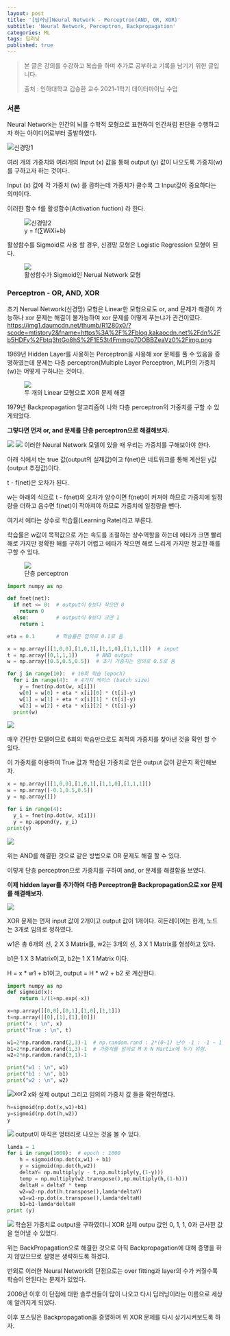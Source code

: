 ```yaml
---
layout: post
title: '[딥러닝]Neural Network - Perceptron(AND, OR, XOR)'
subtitle: 'Neural Network, Perceptron, Backpropagation'
categories: ML
tags: 딥러닝
published: true
---
```


> 본 글은 강의를 수강하고 복습을 하며 추가로 공부하고 기록을 남기기 위한 글입니다.  
>   
> 출처 : 인하대학교 김승환 교수 2021-1학기 데이터마이닝 수업

### 서론

Neural Network는 인간의 뇌를 수학적 모형으로 표현하여 인간처럼 판단을 수행하고자 하는 아이디어로부터 출발하였다.

<img src="https://img1.daumcdn.net/thumb/R1280x0/?scode=mtistory2&fname=https%3A%2F%2Fblog.kakaocdn.net%2Fdn%2FevK7Iq%2Fbtq3lTqpz0m%2FViH901AxhXGwU287lwNQE1%2Fimg.png" title="신경망1">

여러 개의 가중치와 여러개의 Input (x) 값을 통해 output (y) 값이 나오도록 가중치(w)를 구하고자 하는 것이다.

Input (x) 값에 각 가중치 (w) 를 곱하는데 가중치가 클수록 그 Input값이 중요하다는 의미이다.

이러한 함수 f를 활성함수(Activation fuction) 라 한다.
<figure>
    <img src="https://img1.daumcdn.net/thumb/R1280x0/?scode=mtistory2&fname=https%3A%2F%2Fblog.kakaocdn.net%2Fdn%2FwmSYi%2Fbtq3h6KUyDw%2Fz8Wf8oikK2A3ivpIHvIkqk%2Fimg.png" title="신경망2">    
    <figcaption>y = f(&sum;WiXi+b)</figcaption>
</figure>

활성함수를 Sigmoid로 사용 할 경우, 신경망 모형은 Logistic Regression 모형이 된다.

<figure>
    <img src="https://img1.daumcdn.net/thumb/R1280x0/?scode=mtistory2&fname=https%3A%2F%2Fblog.kakaocdn.net%2Fdn%2FFR3KG%2Fbtq3hu6AIX6%2FY7sKc5yE6ieqs0yaVi27dk%2Fimg.png"> 
    <figcaption>활성함수가 Sigmoid인 Nerual Network 모형</figcaption>
</figure>

### Perceptron - OR, AND, XOR

초기 Nerual Network(신경망) 모형은 Linear한 모형으로도 or, and 문제가 해결이 가능하나 xor 문제는 해결이 불가능하여 xor 문제를 어떻게 푸는냐가 관건이였다.
https://img1.daumcdn.net/thumb/R1280x0/?scode=mtistory2&fname=https%3A%2F%2Fblog.kakaocdn.net%2Fdn%2Fb5HDFy%2Fbtq3htGo8hS%2F1E53t4Fmmgp7DOBBZeaVz0%2Fimg.png

1969년 Hidden Layer를 사용하는 Perceptron을 사용해 xor 문제를 풀 수 있음을 증명하였는데 문제는 다층 perceptron(Multiple Layer Perceptron, MLP)의 가중치(w)는 어떻게 구하냐는 것이다.

<figure>
    <img src="https://img1.daumcdn.net/thumb/R1280x0/?scode=mtistory2&fname=https%3A%2F%2Fblog.kakaocdn.net%2Fdn%2FsPFki%2Fbtq3itlJui4%2F9lHKxliB4LvOgNVer1DQB0%2Fimg.png">
    <figcaption>두 개의 Linear 모형으로 XOR 문제 해결</figcaption>
</figure>

1979년 Backpropagation 알고리즘이 나와 다층 perceptron의 가중치를 구할 수 있게되었다.

**그렇다면 먼저 or, and 문제를 단층 perceptron으로 해결해보자.**

<img src="https://img1.daumcdn.net/thumb/R1280x0/?scode=mtistory2&fname=https%3A%2F%2Fblog.kakaocdn.net%2Fdn%2F3Lnc8%2Fbtq3mNJWs2n%2FMAPbnfxxJUhrp01VbUEkq1%2Fimg.png">
<img src="https://img1.daumcdn.net/thumb/R1280x0/?scode=mtistory2&fname=https%3A%2F%2Fblog.kakaocdn.net%2Fdn%2Fbjpsok%2Fbtq3h5MhldG%2FSEYXAWuZ57sox8ut98gNjK%2Fimg.png">
이러한 Neural Network 모델이 있을 때 우리는 가중치를 구해보아야 한다.

아래 식에서 t는 true 값(output의 실제값)이고 f(net)은 네트워크를 통해 계산된 y값(output 추정값)이다.

t - f(net)은 오차가 된다.

w는 아래의 식으로 t - f(net)의 오차가 양수이면 f(net)이 커져야 하므로 가중치에 일정량을 더하고 음수면 f(net)이 작아져야 하므로 가중치에 일정량을 뺀다.

여기서 에타는 상수로 학습률(Learning Rate)라고 부른다.

학습률은 w값이 목적값으로 가는 속도를 조절하는 상수역할을 하는데 에타가 크면 빨리 해로 가지만 정확한 해를 구하기 어렵고 에타가 작으면 해로 느리게 가지만 정교한 해를 구할 수 있다.

<figure>
    <img src="https://img1.daumcdn.net/thumb/R1280x0/?scode=mtistory2&fname=https%3A%2F%2Fblog.kakaocdn.net%2Fdn%2FbCYuXs%2Fbtq3hvK9Etc%2F7sah0sN4rug6mAQvxKwImK%2Fimg.png">
    <figcaption>단층 perceptron</figcaption>
</figure>

```python
import numpy as np

def fnet(net):
  if net <= 0:  # output이 0보다 작으면 0
    return 0
  else:         # output이 0보다 크면 1
    return 1

eta = 0.1       # 학습률은 임의로 0.1로 둠

x = np.array([[1,0,0],[1,0,1],[1,1,0],[1,1,1]])  # input
t = np.array([0,1,1,1])      # AND output
w = np.array([0.5,0.5,0.5])  # 초기 가중치는 임의로 0.5로 둠

for j in range(10):  # 10회 학습 (epoch)
  for i in range(4):  # 4가지 케이스 (batch size)
    y = fnet(np.dot(w, x[i]))
    w[0] = w[0] + eta * x[i][0] * (t[i]-y)
    w[1] = w[1] + eta * x[i][1] * (t[i]-y)
    w[2] = w[2] + eta * x[i][2] * (t[i]-y)
  print(w)
```
<img src="https://img1.daumcdn.net/thumb/R1280x0/?scode=mtistory2&fname=https%3A%2F%2Fblog.kakaocdn.net%2Fdn%2FBCIHx%2Fbtq3mZjjfaJ%2Fut0ZiPVRj9zxLZ2pNRo0F1%2Fimg.png" align="left"><br/>



매우 간단한 모델이므로 6회의 학습만으로도 최적의 가중치를 찾아낸 것을 확인 할 수 있다.

이 가중치를 이용하여 True 값과 학습된 가중치로 얻은 output 값이 같은지 확인해보자.

```python
x = np.array([[1,0,0],[1,0,1],[1,1,0],[1,1,1]])
w = np.array([-0.1,0.5,0.5])
y = np.array([])

for i in range(4):
  y_i = fnet(np.dot(w, x[i]))
  y = np.append(y, y_i)
print(y)
```
<img src="https://img1.daumcdn.net/thumb/R1280x0/?scode=mtistory2&fname=https%3A%2F%2Fblog.kakaocdn.net%2Fdn%2F9bZaY%2Fbtq3lSyyaoa%2FQkWHfTn9QOfAG9JkSIVkRK%2Fimg.png" align="left"><br/>



위는 AND를 해결한 것으로 같은 방법으로 OR 문제도 해결 할 수 있다.

이렇게 단층 perceptron으로 가중치를 구하여 and, or 문제를 해결함을 보였다.

**이제 hidden layer를 추가하여 다층 Perceptron을 Backpropagation으로 xor 문제를 해결해보자.**

<img src="https://img1.daumcdn.net/thumb/R1280x0/?scode=mtistory2&fname=https%3A%2F%2Fblog.kakaocdn.net%2Fdn%2FbB6X9w%2Fbtq3iLfMLr0%2Fp8AeNVBl8ZUwnBFgWyiYqk%2Fimg.png"><br/>

XOR 문제는 먼저 input 값이 2개이고 output 값이 1개이다. 히든레이어는 한개, 노드는 3개로 임의로 정하였다.

w1은 총 6개의 선, 2 X 3 Matrix를, w2는 3개의 선, 3 X 1 Matrix를 형성하고 있다.

b1은 1 X 3 Matrix이고, b2는 1 X 1 Matrix 이다.

H = x \* w1 + b1이고, output = H \* w2 + b2 로 계산한다.

```python
import numpy as np
def sigmoid(x):
    return 1/(1+np.exp(-x))

x=np.array([[0,0],[0,1],[1,0],[1,1]])
t=np.array([[0],[1],[1],[0]])
print("x : \n", x)
print("True : \n", t)

w1=2*np.random.rand(2,3)-1  # np.random.rand : 2*(0~1) 난수 -1 : -1 ~ 1
b1=2*np.random.rand(1,3)-1  # 가중치를 임의로 M X N Martix에 두기 위함.
w2=2*np.random.rand(3,1)-1

print("w1 : \n", w1)
print("b1 : \n", b1)
print("w2 : \n", w2)
```
<img src="https://img1.daumcdn.net/thumb/R1280x0/?scode=mtistory2&fname=https%3A%2F%2Fblog.kakaocdn.net%2Fdn%2FcrqF2z%2Fbtq3itzCkhi%2FAieiEougC5C9wnY3zqeO3k%2Fimg.png" title="xor2" align="left">




x와 실제 output 그리고 임의의 가중치 값 들을 확인하였다.

```python
h=sigmoid(np.dot(x,w1)+b1)
y=sigmoid(np.dot(h,w2))
y
```
<img src="https://img1.daumcdn.net/thumb/R1280x0/?scode=mtistory2&fname=https%3A%2F%2Fblog.kakaocdn.net%2Fdn%2FcrqF2z%2Fbtq3itzCkhi%2FAieiEougC5C9wnY3zqeO3k%2Fimg.png" align="left">



output이 아직은 엉터리로 나오는 것을 볼 수 있다.

```python
lamda = 1
for i in range(1000):  # epoch : 1000
    h = sigmoid(np.dot(x,w1) + b1)
    y = sigmoid(np.dot(h,w2))
    deltaY= np.multiply(y - t,np.multiply(y,(1-y)))
    temp = np.multiply(w2.transpose(),np.multiply(h,(1-h)))
    deltaH = deltaY * temp
    w2=w2-np.dot(h.transpose(),lamda*deltaY)
    w1=w1-np.dot(x.transpose(),lamda*deltaH)
    b1=b1-lamda*deltaH
print (y)
```
<img src="https://img1.daumcdn.net/thumb/R1280x0/?scode=mtistory2&fname=https%3A%2F%2Fblog.kakaocdn.net%2Fdn%2F449iy%2Fbtq3mcRcopp%2FrVz10Gy0b3kcD8S53bGeO1%2Fimg.png" align="left">




학습된 가중치로 output을 구하였더니 XOR 실제 outpu 값인 0, 1, 1, 0과 근사한 값을 얻어낼 수 있었다.

위는 BackPropagation으로 해결한 것으로 아직 Backpropagation에 대해 증명을 하지 않았으므로 설명은 생략하도록 하겠다.

번외로 이러한 Neural Network의 단점으로는 over fitting과 layer의 수가 커질수록 학습이 안된다는 문제가 있었다.

2006년 이후 이 단점에 대한 솔루션들이 많이 나오고 다시 딥러닝이라는 이름으로 세상에 알려지게 되었다.

이후 포스팅은 Backpropagation을 증명하며 위 XOR 문제를 다시 상기시켜보도록 하자.